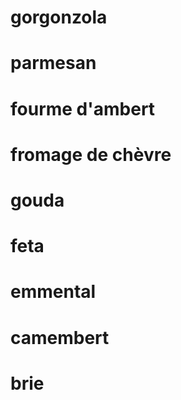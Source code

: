 # gorgonzola
# parmesan
# fourme d'ambert
# fromage de chèvre
# gouda
# feta
# emmental
# camembert
# brie